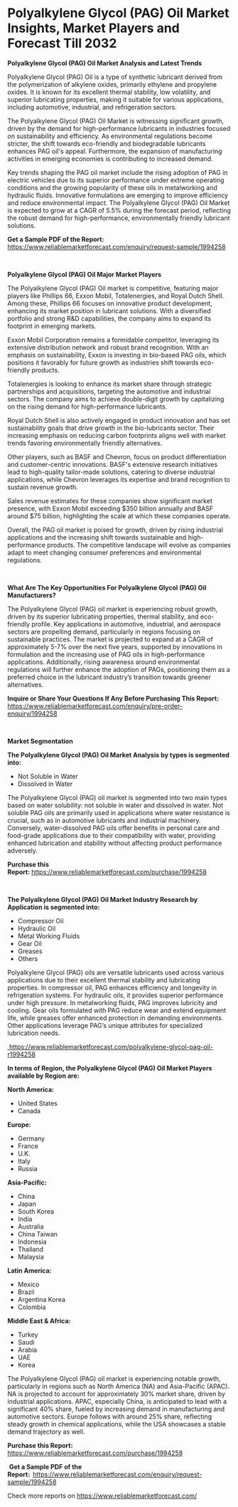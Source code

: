 <p><h1>Polyalkylene Glycol (PAG) Oil Market Insights, Market Players and Forecast Till 2032</h1></p><p><strong>Polyalkylene Glycol (PAG) Oil Market Analysis and Latest Trends</strong></p>
<p><p>Polyalkylene Glycol (PAG) Oil is a type of synthetic lubricant derived from the polymerization of alkylene oxides, primarily ethylene and propylene oxides. It is known for its excellent thermal stability, low volatility, and superior lubricating properties, making it suitable for various applications, including automotive, industrial, and refrigeration sectors.</p><p>The Polyalkylene Glycol (PAG) Oil Market is witnessing significant growth, driven by the demand for high-performance lubricants in industries focused on sustainability and efficiency. As environmental regulations become stricter, the shift towards eco-friendly and biodegradable lubricants enhances PAG oil's appeal. Furthermore, the expansion of manufacturing activities in emerging economies is contributing to increased demand.</p><p>Key trends shaping the PAG oil market include the rising adoption of PAG in electric vehicles due to its superior performance under extreme operating conditions and the growing popularity of these oils in metalworking and hydraulic fluids. Innovative formulations are emerging to improve efficiency and reduce environmental impact. The Polyalkylene Glycol (PAG) Oil Market is expected to grow at a CAGR of 5.5% during the forecast period, reflecting the robust demand for high-performance, environmentally friendly lubricant solutions.</p></p>
<p><strong>Get a Sample PDF of the Report:&nbsp;</strong> <a href="https://www.reliablemarketforecast.com/enquiry/request-sample/1994258?utm_campaign=2255&utm_medium=2&utm_source=Github&utm_content=ia&utm_term=05022025&utm_id=polyalkylene-glycol-pag-oil">https://www.reliablemarketforecast.com/enquiry/request-sample/1994258</a></p>
<p>&nbsp;</p>
<p><strong>Polyalkylene Glycol (PAG) Oil Major Market Players</strong></p>
<p><p>The Polyalkylene Glycol (PAG) Oil market is competitive, featuring major players like Phillips 66, Exxon Mobil, Totalenergies, and Royal Dutch Shell. Among these, Phillips 66 focuses on innovative product development, enhancing its market position in lubricant solutions. With a diversified portfolio and strong R&D capabilities, the company aims to expand its footprint in emerging markets.</p><p>Exxon Mobil Corporation remains a formidable competitor, leveraging its extensive distribution network and robust brand recognition. With an emphasis on sustainability, Exxon is investing in bio-based PAG oils, which positions it favorably for future growth as industries shift towards eco-friendly products.</p><p>Totalenergies is looking to enhance its market share through strategic partnerships and acquisitions, targeting the automotive and industrial sectors. The company aims to achieve double-digit growth by capitalizing on the rising demand for high-performance lubricants.</p><p>Royal Dutch Shell is also actively engaged in product innovation and has set sustainability goals that drive growth in the bio-lubricants sector. Their increasing emphasis on reducing carbon footprints aligns well with market trends favoring environmentally friendly alternatives.</p><p>Other players, such as BASF and Chevron, focus on product differentiation and customer-centric innovations. BASF's extensive research initiatives lead to high-quality tailor-made solutions, catering to diverse industrial applications, while Chevron leverages its expertise and brand recognition to sustain revenue growth.</p><p>Sales revenue estimates for these companies show significant market presence, with Exxon Mobil exceeding $350 billion annually and BASF around $75 billion, highlighting the scale at which these companies operate.</p><p>Overall, the PAG oil market is poised for growth, driven by rising industrial applications and the increasing shift towards sustainable and high-performance products. The competitive landscape will evolve as companies adapt to meet changing consumer preferences and environmental regulations.</p></p>
<p>&nbsp;</p>
<p><strong>What Are The Key Opportunities For Polyalkylene Glycol (PAG) Oil Manufacturers?</strong></p>
<p><p>The Polyalkylene Glycol (PAG) oil market is experiencing robust growth, driven by its superior lubricating properties, thermal stability, and eco-friendly profile. Key applications in automotive, industrial, and aerospace sectors are propelling demand, particularly in regions focusing on sustainable practices. The market is projected to expand at a CAGR of approximately 5-7% over the next five years, supported by innovations in formulation and the increasing use of PAG oils in high-performance applications. Additionally, rising awareness around environmental regulations will further enhance the adoption of PAGs, positioning them as a preferred choice in the lubricant industry’s transition towards greener alternatives.</p></p>
<p><strong>Inquire or Share Your Questions If Any Before Purchasing This Report:</strong> <a href="https://www.reliablemarketforecast.com/enquiry/pre-order-enquiry/1994258?utm_campaign=2255&utm_medium=2&utm_source=Github&utm_content=ia&utm_term=05022025&utm_id=polyalkylene-glycol-pag-oil">https://www.reliablemarketforecast.com/enquiry/pre-order-enquiry/1994258</a></p>
<p>&nbsp;</p>
<p><strong>Market Segmentation</strong></p>
<p><strong>The Polyalkylene Glycol (PAG) Oil Market Analysis by types is segmented into:</strong></p>
<p><ul><li>Not Soluble in Water</li><li>Dissolved in Water</li></ul></p>
<p><p>The Polyalkylene Glycol (PAG) oil market is segmented into two main types based on water solubility: not soluble in water and dissolved in water. Not soluble PAG oils are primarily used in applications where water resistance is crucial, such as in automotive lubricants and industrial machinery. Conversely, water-dissolved PAG oils offer benefits in personal care and food-grade applications due to their compatibility with water, providing enhanced lubrication and stability without affecting product performance adversely.</p></p>
<p><strong>Purchase this Report:&nbsp;</strong><a href="https://www.reliablemarketforecast.com/purchase/1994258?utm_campaign=2255&utm_medium=2&utm_source=Github&utm_content=ia&utm_term=05022025&utm_id=polyalkylene-glycol-pag-oil">https://www.reliablemarketforecast.com/purchase/1994258</a></p>
<p>&nbsp;</p>
<p><strong>The Polyalkylene Glycol (PAG) Oil Market Industry Research by Application is segmented into:</strong></p>
<p><ul><li>Compressor Oil</li><li>Hydraulic Oil</li><li>Metal Working Fluids</li><li>Gear Oil</li><li>Greases</li><li>Others</li></ul></p>
<p><p>Polyalkylene Glycol (PAG) oils are versatile lubricants used across various applications due to their excellent thermal stability and lubricating properties. In compressor oil, PAG enhances efficiency and longevity in refrigeration systems. For hydraulic oils, it provides superior performance under high pressure. In metalworking fluids, PAG improves lubricity and cooling. Gear oils formulated with PAG reduce wear and extend equipment life, while greases offer enhanced protection in demanding environments. Other applications leverage PAG’s unique attributes for specialized lubrication needs.</p></p>
<p><a href="https://www.reliablemarketforecast.com/polyalkylene-glycol-pag-oil-r1994258?utm_campaign=2255&utm_medium=2&utm_source=Github&utm_content=ia&utm_term=05022025&utm_id=polyalkylene-glycol-pag-oil">&nbsp;https://www.reliablemarketforecast.com/polyalkylene-glycol-pag-oil-r1994258</a></p>
<p><strong>In terms of Region, the Polyalkylene Glycol (PAG) Oil Market Players available by Region are:</strong></p>
<p>
    <p> <strong> North America: </strong>
        <ul>
            <li>United States</li>
            <li>Canada</li>
        </ul>
        </p> 
    <p> <strong> Europe: </strong>
        <ul>
            <li>Germany</li>
            <li>France</li>
            <li>U.K.</li>
            <li>Italy</li>
            <li>Russia</li>
        </ul>
        </p> 
    <p> <strong> Asia-Pacific: </strong>
        <ul>
            <li>China</li>
            <li>Japan</li>
            <li>South Korea</li>
            <li>India</li>
            <li>Australia</li>
            <li>China Taiwan</li>
            <li>Indonesia</li>
            <li>Thailand</li>
            <li>Malaysia</li>
        </ul>
        </p> 
    <p> <strong> Latin America: </strong>
        <ul>
            <li>Mexico</li>
            <li>Brazil</li>
            <li>Argentina Korea</li>
            <li>Colombia</li>
        </ul>
        </p> 
    <p> <strong> Middle East & Africa: </strong>
        <ul>
            <li>Turkey</li>
            <li>Saudi</li>
            <li>Arabia</li>
            <li>UAE</li>
            <li>Korea</li>
        </ul>
    </p>
    </p>
<p><p>The Polyalkylene Glycol (PAG) oil market is experiencing notable growth, particularly in regions such as North America (NA) and Asia-Pacific (APAC). NA is projected to account for approximately 30% market share, driven by industrial applications. APAC, especially China, is anticipated to lead with a significant 40% share, fueled by increasing demand in manufacturing and automotive sectors. Europe follows with around 25% share, reflecting steady growth in chemical applications, while the USA showcases a stable demand trajectory as well.</p></p>
<p><strong>Purchase this Report: </strong><a href="https://www.reliablemarketforecast.com/purchase/1994258?utm_campaign=2255&utm_medium=2&utm_source=Github&utm_content=ia&utm_term=05022025&utm_id=polyalkylene-glycol-pag-oil">https://www.reliablemarketforecast.com/purchase/1994258</a></p>
<p>&nbsp;<strong>Get a Sample PDF of the Report:&nbsp;&nbsp;</strong><a href="https://www.reliablemarketforecast.com/enquiry/request-sample/1994258?utm_campaign=2255&utm_medium=2&utm_source=Github&utm_content=ia&utm_term=05022025&utm_id=polyalkylene-glycol-pag-oil">https://www.reliablemarketforecast.com/enquiry/request-sample/1994258</a></p>
<p><strong></strong></p>
<p>Check more reports on <a href="https://www.reliablemarketforecast.com/?utm_campaign=2255&utm_medium=2&utm_source=Github&utm_content=ia&utm_term=05022025&utm_id=polyalkylene-glycol-pag-oil">https://www.reliablemarketforecast.com/</a></p>